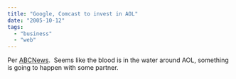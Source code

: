 ```yaml
---
title: "Google, Comcast to invest in AOL"
date: "2005-10-12"
tags: 
  - "business"
  - "web"
---
```


Per [ABCNews](http://abcnews.go.com/Business/wireStory?id=1207359).  Seems like the blood is in the water around AOL, something is going to happen with some partner.
